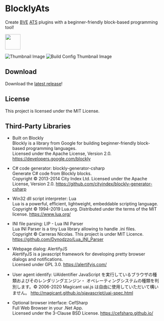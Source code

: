 # BlocklyAts
Create [BVE](http://www.bvets.net) [ATS](http://bvets.net/en/edit/formats/vehicle/ats.html) plugins with a beginner-friendly block-based programming tool!

<img src="https://s3.ax1x.com/2021/01/17/ssWOYD.png" height="50px" />

![Thumbnail Image](https://s3.ax1x.com/2021/01/17/ssW6e0.png)
![Build Config Thumbnail Image](https://s3.ax1x.com/2021/01/17/ssWRFU.png)

## Download
Download the [latest release](https://github.com/zbx1425/BlocklyAts/releases/latest)!

## License
This project is licensed under the MIT License.

## Third-Party Libraries
- Built on Blockly  
Blockly is a library from Google for building beginner-friendly block-based programming languages.  
Licensed under the Apache License, Version 2.0.
https://developers.google.com/blockly

- C# code generator: blockly-generator-csharp  
Generate C# code from Blockly blocks.  
Copyright © 2013-2014 City Index Ltd. Licensed under the Apache License, Version 2.0.
https://github.com/cityindex/blockly-generator-csharp

- Win32 dll script interpreter: Lua  
Lua is a powerful, efficient, lightweight, embeddable scripting language.  
Copyright © 1994–2019 Lua.org. Distributed under the terms of the MIT license.
https://www.lua.org/

- INI file parsing: LIP - Lua INI Parser  
Lua INI Parser is a tiny Lua library allowing to handle .ini files.  
Copyright © Carreras Nicolas. This project is under MIT Licence.
https://github.com/Dynodzzo/Lua_INI_Parser

- Webpage dialog: AlertifyJS  
AlertifyJS is a javascript framework for developing pretty browser dialogs and notifications.  
Licensed under GPL 3.0.
https://alertifyjs.com/

- User agent identify: UAIdentifier
JavaScript を実行しているブラウザの種類およびそのレンダリングエンジン・ オペレーティングシステムの種類を判別します。© 2006-2020 Magicant 
uai.js は自由に使用していただいて構いません。 
http://magicant.github.io/sjavascript/uai-spec.html

- Optional browser interface: CefSharp  
Full Web Browser in your .Net App.  
Licensed under the 3-Clause BSD License.
https://cefsharp.github.io/